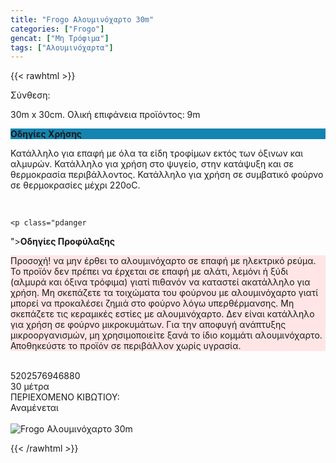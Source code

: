 ```yaml
---
title: "Frogo Αλουμινόχαρτο 30m"
categories: ["Frogo"]
gencat: ["Μη Τρόφιμα"]
tags: ["Αλουμινόχαρτα"]
---
```

{{< rawhtml >}}
<div class="product">
    <div id="sistatika">Σύνθεση:</div>
    <p>30m x 30cm. Ολική επιφάνεια προϊόντος: 9m</p>
    <p class="pgend
" style="
    background: #1484b1;
"><b>Οδηγίες Χρήσης</b></p>
    <p class="pgray">
        Κατάλληλο για επαφή με όλα τα είδη τροφίμων εκτός των όξινων και αλμυρών.
        Κατάλληλο για χρήση στο ψυγείο, στην κατάψυξη και σε θερμοκρασία περιβάλλοντος.
        Κατάλληλο για χρήση σε συμβατικό φούρνο σε θερμοκρασίες μέχρι 220οC.
    </p><br>

    <p class="pdanger
"><b>Οδηγίες Προφύλαξης</b></p>
    <p class="pgray
" style="
    background: #ffe5e5;
">
        Προσοχή! να μην έρθει το αλουμινόχαρτο σε επαφή με ηλεκτρικό ρεύμα.
        Το προϊόν δεν πρέπει να έρχεται σε επαφή με αλάτι, λεμόνι ή ξύδι (αλμυρά και όξινα τρόφιμα) γιατί πιθανόν να
        καταστεί ακατάλληλο για χρήση.
        Μη σκεπάζετε τα τοιχώματα του φούρνου με αλουμινόχαρτο γιατί μπορεί να προκαλέσει ζημιά στο φούρνο λόγω
        υπερθέρμανσης.
        Μη σκεπάζετε τις κεραμικές εστίες με αλουμινόχαρτο.
        Δεν είναι κατάλληλο για χρήση σε φούρνο μικροκυμάτων.
        Για την αποφυγή ανάπτυξης μικροοργανισμών, μη χρησιμοποιείτε ξανά το ίδιο κομμάτι αλουμινόχαρτο.
        Αποθηκεύστε το προϊόν σε περιβάλλον χωρίς υγρασία.
    </p><br>
    <div id="barcode">
        <div id="barimage1"></div><span id="bartext">5202576946880</span>
    </div>
    <div id="varos">
        <div id="dimimg">
        </div><span id="varostext">30 μέτρα</span>
    </div>
    <div id="kivotio">ΠΕΡΙΕΧΟΜΕΝΟ ΚΙΒΩΤΙΟΥ:<br>Αναμένεται</div><br>
    <div class="pimg"><img alt="Frogo Αλουμινόχαρτο 30m" title="Frogo Αλουμινόχαρτο 30m"
            src="/media/images/frogo-alouminoxarto-30m.jpg"></div>
</div>
{{< /rawhtml >}}